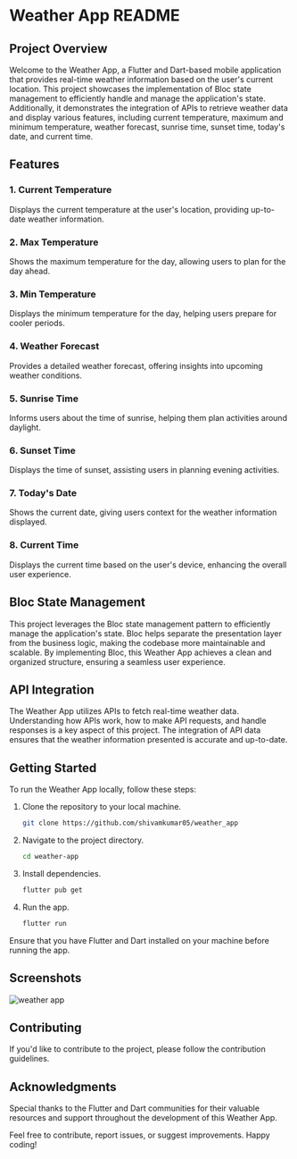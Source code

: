 # Weather App README

## Project Overview

Welcome to the Weather App, a Flutter and Dart-based mobile application that provides real-time weather information based on the user's current location. This project showcases the implementation of Bloc state management to efficiently handle and manage the application's state. Additionally, it demonstrates the integration of APIs to retrieve weather data and display various features, including current temperature, maximum and minimum temperature, weather forecast, sunrise time, sunset time, today's date, and current time.

## Features

### 1. Current Temperature
Displays the current temperature at the user's location, providing up-to-date weather information.

### 2. Max Temperature
Shows the maximum temperature for the day, allowing users to plan for the day ahead.

### 3. Min Temperature
Displays the minimum temperature for the day, helping users prepare for cooler periods.

### 4. Weather Forecast
Provides a detailed weather forecast, offering insights into upcoming weather conditions.

### 5. Sunrise Time
Informs users about the time of sunrise, helping them plan activities around daylight.

### 6. Sunset Time
Displays the time of sunset, assisting users in planning evening activities.

### 7. Today's Date
Shows the current date, giving users context for the weather information displayed.

### 8. Current Time
Displays the current time based on the user's device, enhancing the overall user experience.

## Bloc State Management

This project leverages the Bloc state management pattern to efficiently manage the application's state. Bloc helps separate the presentation layer from the business logic, making the codebase more maintainable and scalable. By implementing Bloc, this Weather App achieves a clean and organized structure, ensuring a seamless user experience.

## API Integration

The Weather App utilizes APIs to fetch real-time weather data. Understanding how APIs work, how to make API requests, and handle responses is a key aspect of this project. The integration of API data ensures that the weather information presented is accurate and up-to-date.

## Getting Started

To run the Weather App locally, follow these steps:

1. Clone the repository to your local machine.
   ```bash
   git clone https://github.com/shivamkumar05/weather_app
   ```

2. Navigate to the project directory.
   ```bash
   cd weather-app
   ```

3. Install dependencies.
   ```bash
   flutter pub get
   ```

4. Run the app.
   ```bash
   flutter run
   ```

Ensure that you have Flutter and Dart installed on your machine before running the app.

## Screenshots

![weather app](https://github.com/shivamkumar05/weather_app/assets/114653141/5544f996-c215-4a2a-bece-5b2ff297cb4a)

## Contributing
If you'd like to contribute to the project, please follow the contribution guidelines.

## Acknowledgments

Special thanks to the Flutter and Dart communities for their valuable resources and support throughout the development of this Weather App.

Feel free to contribute, report issues, or suggest improvements. Happy coding!
